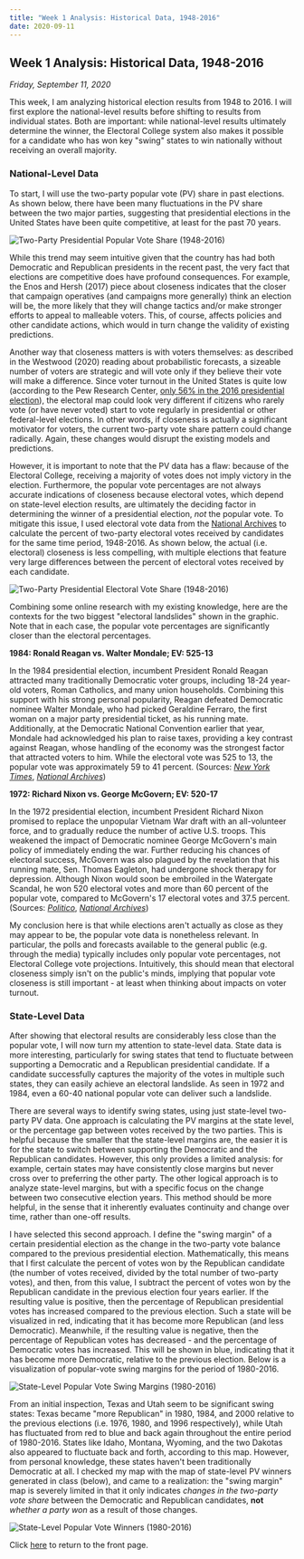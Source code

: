 ```yaml
---
title: "Week 1 Analysis: Historical Data, 1948-2016"
date: 2020-09-11
---
```

## Week 1 Analysis: Historical Data, 1948-2016
*Friday, September 11, 2020*

This week, I am analyzing historical election results from 1948 to 2016. I will first explore the national-level results before shifting to results from individual states. Both are important: while national-level results ultimately determine the winner, the Electoral College system also makes it possible for a candidate who has won key "swing" states to win nationally without receiving an overall majority.

### National-Level Data
To start, I will use the two-party popular vote (PV) share in past elections. As shown below, there have been many fluctuations in the PV share between the two major parties, suggesting that presidential elections in the United States have been quite competitive, at least for the past 70 years. 

![Two-Party Presidential Popular Vote Share (1948-2016)](https://yanxifang.github.io/Gov-1347/images/PV_national_historical.png)

While this trend may seem intuitive given that the country has had both Democratic and Republican presidents in the recent past, the very fact that elections are competitive does have profound consequences. For example, the Enos and Hersh (2017) piece about closeness indicates that the closer that campaign operatives (and campaigns more generally) think an election will be, the more likely that they will change tactics and/or make stronger efforts to appeal to malleable voters. This, of course, affects policies and other candidate actions, which would in turn change the validity of existing predictions.

Another way that closeness matters is with voters themselves: as described in the Westwood (2020) reading about probabilistic forecasts, a sizeable number of voters are strategic and will vote only if they believe their vote will make a difference. Since voter turnout in the United States is quite low (according to the Pew Research Center, [only 56% in the 2016 presidential election](https://www.pewresearch.org/fact-tank/2018/05/21/u-s-voter-turnout-trails-most-developed-countries/)), the electoral map could look very different if citizens who rarely vote (or have never voted) start to vote regularly in presidential or other federal-level elections. In other words, if closeness is actually a significant motivator for voters, the current two-party vote share pattern could change radically. Again, these changes would disrupt the existing models and predictions.

However, it is important to note that the PV data has a flaw: because of the Electoral College, receiving a majority of votes does not imply victory in the election. Furthermore, the popular vote percentages are not always accurate indications of closeness because electoral votes, which depend on state-level election results, are ultimately the deciding factor in determining the winner of a presidential election, *not* the popular vote. To mitigate this issue, I used electoral vote data from the [National Archives](https://www.archives.gov/electoral-college/results) to calculate the percent of two-party electoral votes received by candidates for the same time period, 1948-2016. As shown below, the actual (i.e. electoral) closeness is less compelling, with multiple elections that feature very large differences between the percent of electoral votes received by each candidate.

![Two-Party Presidential Electoral Vote Share (1948-2016)](https://yanxifang.github.io/Gov-1347/images/EV_national_historical.png)

Combining some online research with my existing knowledge, here are the contexts for the two biggest "electoral landslides" shown in the graphic. Note that in each case, the popular vote percentages are significantly closer than the electoral percentages.

**1984: Ronald Reagan vs. Walter Mondale; EV: 525-13**

In the 1984 presidential election, incumbent President Ronald Reagan attracted many traditionally Democratic voter groups, including 18-24 year-old voters, Roman Catholics, and many union households. Combining this support with his strong personal popularity, Reagan defeated Democratic nominee Walter Mondale, who had picked Geraldine Ferraro, the first woman on a major party presidential ticket, as his running mate. Additionally, at the Democratic National Convention earlier that year, Mondale had acknowledged his plan to raise taxes, providing a key contrast against Reagan, whose handling of the economy was the strongest factor that attracted voters to him. While the electoral vote was 525 to 13, the popular vote was approximately 59 to 41 percent.
(Sources: [*New York Times*](https://www.nytimes.com/1984/11/07/politics/reagan-wins-by-a-landslide-sweeping-at-least-48-states-gop-gains.html), [*National Archives*](https://www.archives.gov/electoral-college/1984))

**1972: Richard Nixon vs. George McGovern; EV: 520-17**

In the 1972 presidential election, incumbent President Richard Nixon promised to replace the unpopular Vietnam War draft with an all-volunteer force, and to gradually reduce the number of active U.S. troops. This weakened the impact of Democratic nominee George McGovern's main policy of immediately ending the war. Further reducing his chances of electoral success, McGovern was also plagued by the revelation that his running mate, Sen. Thomas Eagleton, had undergone shock therapy for depression. Although Nixon would soon be embroiled in the Watergate Scandal, he won 520 electoral votes and more than 60 percent of the popular vote, compared to McGovern's 17 electoral votes and 37.5 percent.
(Sources: [*Politico*](https://www.politico.com/story/2018/11/07/this-day-in-politics-november-7-963516), [*National Archives*](https://www.archives.gov/electoral-college/1972))

My conclusion here is that while elections aren't actually as close as they may appear to be, the popular vote data is nonetheless relevant. In particular, the polls and forecasts available to the general public (e.g. through the media) typically includes only popular vote percentages, not Electoral College vote projections. Intuitively, this should mean that electoral closeness simply isn't on the public's minds, implying that popular vote closeness is still important - at least when thinking about impacts on voter turnout.

### State-Level Data

After showing that electoral results are considerably less close than the popular vote, I will now turn my attention to state-level data. State data is more interesting, particularly for swing states that tend to fluctuate between supporting a Democratic and a Republican presidential candidate. If a candidate successfully captures the majority of the votes in multiple such states, they can easily achieve an electoral landslide. As seen in 1972 and 1984, even a 60-40 national popular vote can deliver such a landslide.

There are several ways to identify swing states, using just state-level two-party PV data. One approach is calculating the PV margins at the state level, or the percentage gap between votes received by the two parties. This is helpful because the smaller that the state-level margins are, the easier it is for the state to switch between supporting the Democratic and the Republican candidates. However, this only provides a limited analysis: for example, certain states may have consistently close margins but never cross over to preferring the other party. The other logical approach is to analyze state-level margins, but with a specific focus on the change between two consecutive election years. This method should be more helpful, in the sense that it inherently evaluates continuity and change over time, rather than one-off results.

I have selected this second approach. I define the "swing margin" of a certain presidential election as the change in the two-party vote balance compared to the previous presidential election. Mathematically, this means that I first calculate the percent of votes won by the Republican candidate (the number of votes received, divided by the total number of two-party votes), and then, from this value, I subtract the percent of votes won by the Republican candidate in the previous election four years earlier. If the resulting value is positive, then the percentage of Republican presidential votes has increased compared to the previous election. Such a state will be visualized in red, indicating that it has become more Republican (and less Democratic). Meanwhile, if the resulting value is negative, then the percentage of Republican votes has decreased - and the percentage of Democratic votes has increased. This will be shown in blue, indicating that it has become more Democratic, relative to the previous election. Below is a visualization of popular-vote swing margins for the period of 1980-2016.

![State-Level Popular Vote Swing Margins (1980-2016)](https://yanxifang.github.io/Gov-1347/images/PV_states_historical.png)

From an initial inspection, Texas and Utah seem to be significant swing states: Texas became "more Republican" in 1980, 1984, and 2000 relative to the previous elections (i.e. 1976, 1980, and 1996 respectively), while Utah has fluctuated from red to blue and back again throughout the entire period of 1980-2016. States like Idaho, Montana, Wyoming, and the two Dakotas also appeared to fluctuate back and forth, according to this map. However, from personal knowledge, these states haven't been traditionally Democratic at all. I checked my map with the map of state-level PV winners generated in class (below), and came to a realization: the "swing margin" map is severely limited in that it only indicates *changes in the two-party vote share* between the Democratic and Republican candidates, **not** *whether a party won* as a result of those changes.

![State-Level Popular Vote Winners (1980-2016)](https://yanxifang.github.io/Gov-1347/images/PV_win_states_historical.png)

Click [here](https://yanxifang.github.io/Gov-1347/) to return to the front page.
